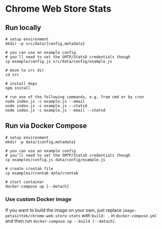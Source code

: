 # Chrome Web Store Stats

## Run locally
    
    # setup environment
    mkdir -p src/data/{config,metadata}

    # you can use an example config
    # you'll need to set the SMTP/StatsD credentials though
    cp example/config.js src/data/config/example.js

    # move to src dir
    cd src

    # install deps
    npm install

    # run one of the following commands, e.g. from cmd or by cron
    node index.js -c example.js --email
    node index.js -c example.js --statsd
    node index.js -c example.js --email --statsd
    

## Run via Docker Compose

    # setup environment
    mkdir -p data/{config,metadata}

    # you can use an example config
    # you'll need to set the SMTP/StatsD credentials though
    cp examples/config.js data/config/example.js

    # create crontab file
    cp examples/crontab data/crontab

    # start container
    docker-compose up [--detach]

### Use custom Docker image

If you want to build the image on your own, just replace `image: petasittek/chrome-web-store-stats` with `build: .` in `docker-compose.yml` and then run `docker-compose up --build [--detach]`.
